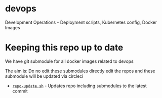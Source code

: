 # devops 
Development Operations - Deployment scripts, Kubernetes config, Docker Images


# Keeping this repo up to date

We have git submodule for all docker images related to devops 

The aim is: Do no edit these submodules directly edit the repos and these submodule will be updated via circleci

* [`repo-update.sh`](https://github.com/JTarball/devops/blob/master/repo-update.sh) - Updates repo including submodules to the latest commit








